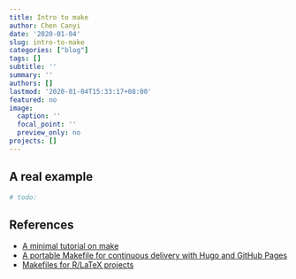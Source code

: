 ```yaml
---
title: Intro to make
author: Chen Canyi
date: '2020-01-04'
slug: intro-to-make
categories: ["blog"]
tags: []
subtitle: ''
summary: ''
authors: []
lastmod: '2020-01-04T15:33:17+08:00'
featured: no
image:
  caption: ''
  focal_point: ''
  preview_only: no
projects: []
---
```

## A real example
```bash
# todo:
```



## References
* [A minimal tutorial on make](http://kbroman.org/minimal_make/)
* [A portable Makefile for continuous delivery with Hugo and GitHub Pages](https://victoria.dev/blog/a-portable-makefile-for-continuous-delivery-with-hugo-and-github-pages/)
* [Makefiles for R/LaTeX projects](https://robjhyndman.com/hyndsight/makefiles/)
